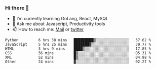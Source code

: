 ### Hi there 👋

- 🌱 I’m currently learning GoLang, React, MySQL
- 💬 Ask me about Javascript, Productivity tools 
- 📫 How to reach me: [Mail](mailto:kvaishak47@gmail.com) or [twitter](https://twitter.com/kvaish4k)

<!--START_SECTION:waka-->

```text
Python         6 hrs 38 mins   █████████▒░░░░░░░░░░░░░░░   37.62 %
JavaScript     5 hrs 25 mins   ███████▓░░░░░░░░░░░░░░░░░   30.77 %
HTML           3 hrs 9 mins    ████▒░░░░░░░░░░░░░░░░░░░░   17.85 %
CSS            56 mins         █▒░░░░░░░░░░░░░░░░░░░░░░░   05.31 %
XML            52 mins         █▒░░░░░░░░░░░░░░░░░░░░░░░   04.98 %
Other          24 mins         ▓░░░░░░░░░░░░░░░░░░░░░░░░   02.27 %
```

<!--END_SECTION:waka-->
